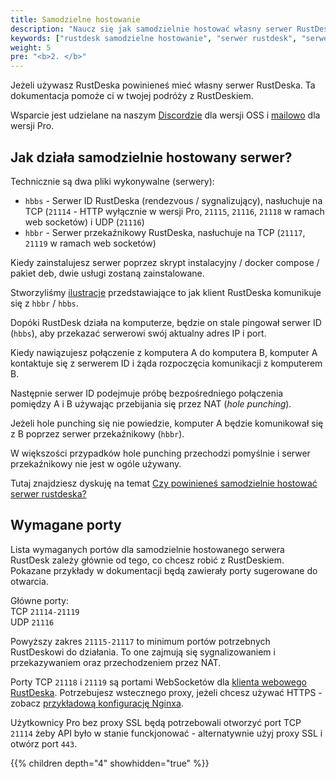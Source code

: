 ```yaml
---
title: Samodzielne hostowanie
description: "Naucz się jak samodzielnie hostować własny serwer RustDesk. Kompletny przewodnik obejmujący instalację, konfigurację i wdrożenie infrastruktury serwera RustDesk dla bezpiecznego dostępu do zdalnego pulpitu."
keywords: ["rustdesk samodzielne hostowanie", "serwer rustdesk", "serwer zdalnego pulpitu", "przewodnik samodzielnego hostowania", "instalacja rustdesk", "hbbs hbbr", "serwer rustdesk pro"]
weight: 5
pre: "<b>2. </b>"
---
```


Jeżeli używasz RustDeska powinieneś mieć własny serwer RustDeska. Ta dokumentacja pomoże ci w twojej podróży z RustDeskiem.

Wsparcie jest udzielane na naszym [Discordzie](https://discord.com/invite/nDceKgxnkV) dla wersji OSS i [mailowo](mailto:support@rustdesk.com) dla wersji Pro.

## Jak działa samodzielnie hostowany serwer?

Technicznie są dwa pliki wykonywalne (serwery):

- `hbbs` - Serwer ID RustDeska (rendezvous / sygnalizujący), nasłuchuje na TCP (`21114` - HTTP wyłącznie w wersji Pro, `21115`, `21116`, `21118` w ramach web socketów) i UDP (`21116`)
- `hbbr` - Serwer przekaźnikowy RustDeska, nasłuchuje na TCP (`21117`, `21119` w ramach web socketów)

Kiedy zainstalujesz serwer poprzez skrypt instalacyjny / docker compose / pakiet deb, dwie usługi zostaną zainstalowane.

Stworzyliśmy [ilustracje](https://github.com/rustdesk/rustdesk/wiki/How-does-RustDesk-work%3F) przedstawiające to jak klient RustDeska komunikuje się z `hbbr` / `hbbs`.

Dopóki RustDesk działa na komputerze, będzie on stale pingował serwer ID (`hbbs`), aby przekazać serwerowi swój aktualny adres IP i port. 

Kiedy nawiązujesz połączenie z komputera A do komputera B, komputer A kontaktuje się z serwerem ID i żąda rozpoczęcia komunikacji z komputerem B.

Następnie serwer ID podejmuje próbę bezpośredniego połączenia pomiędzy A i B używając przebijania się przez NAT (_hole punching_).

Jeżeli hole punching się nie powiedzie, komputer A będzie komunikował się z B poprzez serwer przekaźnikowy (`hbbr`).

W większości przypadków hole punching przechodzi pomyślnie i serwer przekaźnikowy nie jest w ogóle używany.

Tutaj znajdziesz dyskuję na temat [Czy powinieneś samodzielnie hostować serwer rustdeska?](https://www.reddit.com/r/rustdesk/comments/1cr8kfv/should_you_selfhost_a_rustdesk_server/)

## Wymagane porty

Lista wymaganych portów dla samodzielnie hostowanego serwera RustDesk zależy głównie od tego, co chcesz robić z RustDeskiem. Pokazane przykłady w dokumentacji będą zawierały porty sugerowane do otwarcia.

Główne porty: \
TCP `21114-21119` \
UDP `21116`

Powyższy zakres `21115-21117` to minimum portów potrzebnych RustDeskowi do działania. To one zajmują się sygnalizowaniem i przekazywaniem oraz przechodzeniem przez NAT.

Porty TCP `21118` i `21119` są portami WebSocketów dla [klienta webowego RustDeska](https://rustdesk.com/web/). Potrzebujesz wstecznego proxy, jeżeli chcesz używać HTTPS - zobacz [przykładową konfigurację Nginxa](/docs/en/self-host/rustdesk-server-pro/faq/#8-add-websocket-secure-wss-support-for-the-id-server-and-relay-server-to-enable-secure-communication-for-the-web-client).

Użytkownicy Pro bez proxy SSL będą potrzebowali otworzyć port TCP `21114` żeby API było w stanie funckjonować - alternatywnie użyj proxy SSL i otwórz port `443`. 

{{% children depth="4" showhidden="true" %}}
